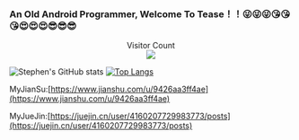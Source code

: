 ### An Old Android Programmer, Welcome To Tease！！😜😜😜😘😘😘😍😍😍😎😎😎

<p align="center"> 
  Visitor Count<br>
  <img src="https://profile-counter.glitch.me/woshiluoyong/count.svg" />
</p>

![Stephen's GitHub stats](https://github-readme-stats.vercel.app/api?username=woshiluoyong&show_icons=true&theme=synthwave)
[![Top Langs](https://github-readme-stats.vercel.app/api/top-langs/?username=woshiluoyong&layout=compact)](https://github.com/woshiluoyong)

MyJianSu:[https://www.jianshu.com/u/9426aa3ff4ae](https://www.jianshu.com/u/9426aa3ff4ae)

MyJueJin:[https://juejin.cn/user/4160207729983773/posts](https://juejin.cn/user/4160207729983773/posts)
